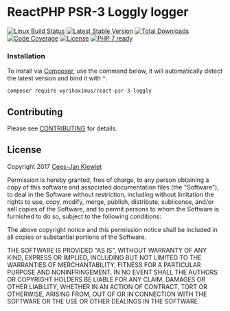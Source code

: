 # ReactPHP PSR-3 Loggly logger

[![Linux Build Status](https://travis-ci.org/WyriHaximus/reactphp-psr-3-loggly.png)](https://travis-ci.org/WyriHaximus/reactphp-psr-3-loggly)
[![Latest Stable Version](https://poser.pugx.org/WyriHaximus/react-psr-3-loggly/v/stable.png)](https://packagist.org/packages/WyriHaximus/react-psr-3-loggly)
[![Total Downloads](https://poser.pugx.org/WyriHaximus/react-psr-3-loggly/downloads.png)](https://packagist.org/packages/WyriHaximus/react-psr-3-loggly/stats)
[![Code Coverage](https://scrutinizer-ci.com/g/WyriHaximus/reactphp-psr-3-loggly/badges/coverage.png?b=master)](https://scrutinizer-ci.com/g/WyriHaximus/reactphp-psr-3-loggly/?branch=master)
[![License](https://poser.pugx.org/WyriHaximus/react-psr-3-loggly/license.png)](https://packagist.org/packages/wyrihaximus/react-psr-3-loggly)
[![PHP 7 ready](http://php7ready.timesplinter.ch/WyriHaximus/reactphp-psr-3-loggly/badge.svg)](https://travis-ci.org/WyriHaximus/reactphp-psr-3-loggly)

### Installation ###

To install via [Composer](http://getcomposer.org/), use the command below, it will automatically detect the latest version and bind it with `^`.

```
composer require wyrihaximus/react-psr-3-loggly 
```

## Contributing ##

Please see [CONTRIBUTING](CONTRIBUTING.md) for details.

## License ##

Copyright 2017 [Cees-Jan Kiewiet](http://wyrihaximus.net/)

Permission is hereby granted, free of charge, to any person
obtaining a copy of this software and associated documentation
files (the "Software"), to deal in the Software without
restriction, including without limitation the rights to use,
copy, modify, merge, publish, distribute, sublicense, and/or sell
copies of the Software, and to permit persons to whom the
Software is furnished to do so, subject to the following
conditions:

The above copyright notice and this permission notice shall be
included in all copies or substantial portions of the Software.

THE SOFTWARE IS PROVIDED "AS IS", WITHOUT WARRANTY OF ANY KIND,
EXPRESS OR IMPLIED, INCLUDING BUT NOT LIMITED TO THE WARRANTIES
OF MERCHANTABILITY, FITNESS FOR A PARTICULAR PURPOSE AND
NONINFRINGEMENT. IN NO EVENT SHALL THE AUTHORS OR COPYRIGHT
HOLDERS BE LIABLE FOR ANY CLAIM, DAMAGES OR OTHER LIABILITY,
WHETHER IN AN ACTION OF CONTRACT, TORT OR OTHERWISE, ARISING
FROM, OUT OF OR IN CONNECTION WITH THE SOFTWARE OR THE USE OR
OTHER DEALINGS IN THE SOFTWARE.
